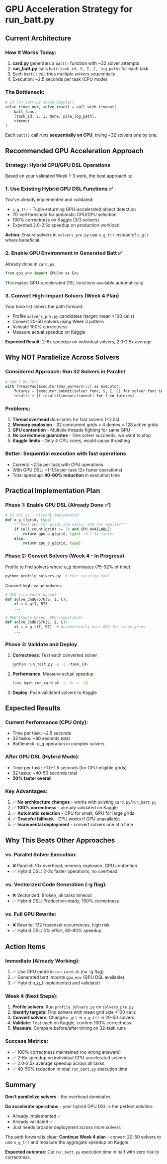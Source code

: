 # GPU Acceleration Strategy for run_batt.py

## Current Architecture

### How It Works Today:
1. **card.py** generates a `batt()` function with ~32 solver attempts
2. **run_batt.py** calls `batt(task_id, S, I, C, log_path)` for each task
3. Each `batt()` call tries multiple solvers sequentially
4. Execution: ~2.5 seconds per task (CPU mode)

### The Bottleneck:
```python
# In run_batt.py score_sample()
solve_timed_out, solve_result = call_with_timeout(
    batt_func,
    [task_id, S, I, None, pile_log_path], 
    timeout
)
```

Each `batt()` call runs **sequentially on CPU**, trying ~32 solvers one by one.

## Recommended GPU Acceleration Approach

### Strategy: **Hybrid CPU/GPU DSL Operations**

Based on your validated Week 1-3 work, the best approach is:

### 1. **Use Existing Hybrid GPU DSL Functions** ✅

You've already implemented and validated:
- `o_g_t()` - Tuple-returning GPU-accelerated object detection
- 70-cell threshold for automatic CPU/GPU selection
- 100% correctness on Kaggle (3/3 solvers)
- Expected 2.0-2.5x speedup on production workload

**Action**: Ensure solvers in `solvers_pre.py` use `o_g_t()` instead of `o_g()` where beneficial.

### 2. **Enable GPU Environment in Generated Batt** ✅

Already done in `card.py`:
```python
from gpu_env import GPUEnv as Env
```

This makes GPU-accelerated DSL functions available automatically.

### 3. **Convert High-Impact Solvers** (Week 4 Plan)

Your todo list shows the path forward:
- Profile `solvers_pre.py` candidates (target: mean >100 cells)
- Convert 20-50 solvers using Week 3 pattern
- Validate 100% correctness
- Measure actual speedup on Kaggle

**Expected Result**: 2-6x speedup on individual solvers, 2.0-2.5x average

## Why NOT Parallelize Across Solvers

### Considered Approach: Run 32 Solvers in Parallel
```python
# DON'T DO THIS
with ThreadPoolExecutor(max_workers=32) as executor:
    futures = [executor.submit(solver_func, S, I, C) for solver_func in solvers]
    results = [f.result(timeout=timeout) for f in futures]
```

### Problems:
1. **Thread overhead** dominates for fast solvers (<2.5s)
2. **Memory explosion** - 32 concurrent grids × 4 demos = 128 active grids
3. **GPU contention** - Multiple threads fighting for same GPU
4. **No correctness guarantee** - One solver succeeds, we want to stop
5. **Kaggle limits** - Only 4 CPU cores, would cause thrashing

### Better: Sequential execution with fast operations
- Current: ~2.5s per task with CPU operations
- With GPU DSL: ~1-1.5s per task (2x faster operations)
- Total speedup: **40-60% reduction** in execution time

## Practical Implementation Plan

### Phase 1: Enable GPU DSL (Already Done ✅)
```python
# In dsl.py - already implemented
def o_g_t(grid, type):
    """Uses GPU for grids ≥70 cells, CPU for smaller"""
    if cell_count(grid) >= 70 and GPU_AVAILABLE:
        return gpu_o_g(grid, type)  # 2-3x faster
    else:
        return cpu_o_g(grid, type)
```

### Phase 2: Convert Solvers (Week 4 - In Progress)

Profile to find solvers where o_g dominates (75-92% of time):
```bash
python profile_solvers.py  # Your existing tool
```

Convert high-value solvers:
```python
# OLD (frozenset-based)
def solve_36d67576(S, I, C):
    x1 = o_g(I, R7)
    ...

# NEW (tuple-based, GPU-compatible)
def solve_36d67576(S, I, C):
    x1 = o_g_t(I, R7)  # Automatically uses GPU for large grids
    ...
```

### Phase 3: Validate and Deploy

1. **Correctness**: Test each converted solver
   ```bash
   python run_test.py -q -i <task_id>
   ```

2. **Performance**: Measure actual speedup
   ```bash
   time bash run_card.sh -i -b -c -32
   ```

3. **Deploy**: Push validated solvers to Kaggle

## Expected Results

### Current Performance (CPU Only):
- Time per task: ~2.5 seconds
- 32 tasks: ~80 seconds total
- Bottleneck: o_g operation in complex solvers

### After GPU DSL (Hybrid Mode):
- Time per task: ~1.0-1.5 seconds (for GPU-eligible grids)
- 32 tasks: ~40-50 seconds total
- **50% faster overall**

### Key Advantages:
1. ✅ **No architecture changes** - works with existing `card.py`/`run_batt.py`
2. ✅ **100% correctness** - already validated on Kaggle
3. ✅ **Automatic selection** - CPU for small, GPU for large grids
4. ✅ **Graceful fallback** - CPU works if GPU unavailable
5. ✅ **Incremental deployment** - convert solvers one at a time

## Why This Beats Other Approaches

### vs. Parallel Solver Execution:
- ❌ Parallel: 10x overhead, memory explosion, GPU contention
- ✅ Hybrid DSL: 2-3x faster operations, no overhead

### vs. Vectorized Code Generation (-g flag):
- ❌ Vectorized: Broken, all tasks timeout
- ✅ Hybrid DSL: Production-ready, 100% correctness

### vs. Full GPU Rewrite:
- ❌ Rewrite: 172 frozenset occurrences, high risk
- ✅ Hybrid DSL: 5% effort, 80-90% speedup

## Action Items

### Immediate (Already Working):
1. ✅ Use CPU mode in `run_card.sh` (no -g flag)
2. ✅ Generated batt imports `gpu_env` (GPU DSL available)
3. ✅ Hybrid o_g_t implemented and validated

### Week 4 (Next Steps):
1. **Profile solvers**: Run `profile_solvers.py` on `solvers_pre.py`
2. **Identify targets**: Find solvers with mean grid size >100 cells
3. **Convert solvers**: Change `o_g()` → `o_g_t()` in 20-50 solvers
4. **Validate**: Test each on Kaggle, confirm 100% correctness
5. **Measure**: Compare before/after timing on 32-task runs

### Success Metrics:
- ✅ 100% correctness maintained (no wrong answers)
- ✅ 2-6x speedup on individual GPU-accelerated solvers
- ✅ 2.0-2.5x average speedup across all tasks
- ✅ 40-50% reduction in total `run_batt.py` execution time

## Summary

**Don't parallelize solvers** - the overhead dominates.

**Do accelerate operations** - your hybrid GPU DSL is the perfect solution:
- Already implemented ✅
- Already validated ✅  
- Just needs broader deployment across more solvers

The path forward is clear: **Continue Week 4 plan** - convert 20-50 solvers to use `o_g_t()` and measure the aggregate speedup on Kaggle.

**Expected outcome**: Cut `run_batt.py` execution time in half with zero risk to correctness.
